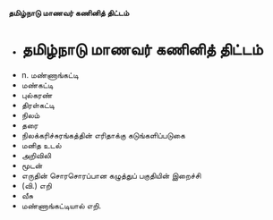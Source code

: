 **தமிழ்நாடு மாணவர் கணினித் திட்டம்**
- # தமிழ்நாடு மாணவர் கணினித் திட்டம்
- n. மண்ணாங்கட்டி
- மண்கட்டி
- புல்கரண்
- திரள்கட்டி
- நிலம்
- தரை
- நிலக்கரிச்சுரங்கத்தின் எரிதாக்கு கடுங்களிப்படுகை
- மனித உடல்
- அறிவிலி
- மூடன்
- எருதின் சொரசொரப்பான கழுத்துப் பகுதியின் இறைச்சி
- (வி.) எறி
- வீசு
- மண்ணாங்கட்டியால் எறி.

